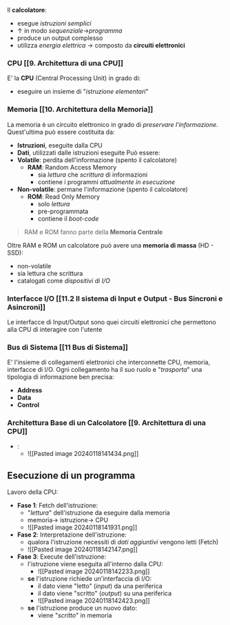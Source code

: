 Il **calcolatore**:
- esegue *istruzioni semplici*
- $\uparrow$ in modo *sequenziale*$\rightarrow$*programma*
- produce un output complesso
- utilizza *energia elettrica* $\rightarrow$ composto da **circuiti elettronici**
### CPU [[9. Architettura di una CPU]]
E' la **CPU** (Central Processing Unit) in grado di:
- eseguire un insieme di "*istruzione elementari*"
### Memoria [[10. Architettura della Memoria]]
La memoria è un circuito elettronico in grado di *preservare l'informazione*.
Quest'ultima può essere costituita da:
- **Istruzioni**, eseguite dalla CPU
- **Dati**, utilizzati dalle istruzioni eseguite
Può essere:
- **Volatile**: perdita dell'informazione (spento il calcolatore)
	- **RAM**: Random Access Memory
		- sia *lettura* che *scrittura* di informazioni
		- contiene i programmi *attualmente in esecuzione*
- **Non-volatile**: permane l'informazione (spento il calcolatore)
	- **ROM**: Read Only Memory
		- solo *lettura*
		- pre-programmata
		- contiene il *boot-code*
> RAM e ROM fanno parte della **Memoria Centrale**

Oltre RAM e ROM un calcolatore può avere una **memoria di massa** (HD - SSD):
- non-volatile
- sia lettura che scrittura
- catalogati come *dispositivi di I/O*
### Interfacce I/O [[11.2 Il sistema di Input e Output - Bus Sincroni e Asincroni]]
Le interfacce di Input/Output sono quei circuiti elettronici che permettono alla CPU di interagire con l'utente
### Bus di Sistema [[11 Bus di Sistema]]
E' l'insieme di collegamenti elettronici che interconnette CPU, memoria, interfacce di I/O.
Ogni collegamento ha il suo ruolo e "*trasporta*" una tipologia di informazione ben precisa:
- **Address**
- **Data**
- **Control**
### Architettura Base di un Calcolatore [[9. Architettura di una CPU]]
- :
	- ![[Pasted image 20240118141434.png]]
## Esecuzione di un programma
Lavoro della CPU:
- **Fase 1**: Fetch dell'istruzione:
	- "*lettura*" dell'istruzione da eseguire dalla memoria
	- memoria$\rightarrow$ istruzione$\rightarrow$ CPU
	- ![[Pasted image 20240118141931.png]]
- **Fase 2**: Interpretazione dell'istruzione:
	- qualora l'istruzione necessiti di *dati aggiuntivi* vengono letti (Fetch)
	- ![[Pasted image 20240118142147.png]]
- **Fase 3**: Execute dell'istruzione:
	- l'istruzione viene eseguita all'interno dalla CPU:
		- ![[Pasted image 20240118142233.png]]
	- **se** l'istruzione richiede un'interfaccia di I/O:
		- il dato viene "letto" (*input*) da una periferica
		- il dato viene "scritto" (*output*) su una periferica
		- ![[Pasted image 20240118142423.png]]
	- **se** l'istruzione produce un nuovo dato:
		- viene "*scritto*" in memoria

